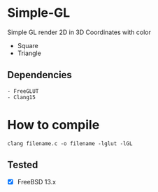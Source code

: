 # Simple-GL
Simple GL render 2D in 3D Coordinates with color
- Square
- Triangle

## Dependencies
```
- FreeGLUT
- Clang15
````
# How to compile
```
clang filename.c -o filename -lglut -lGL
```

## Tested
- [x] FreeBSD 13.x
